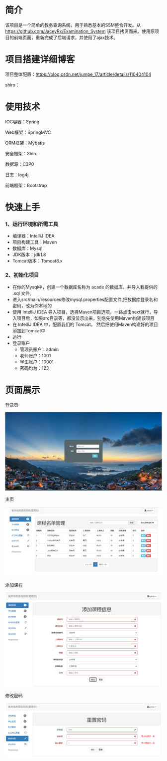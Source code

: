 # 简介
该项目是一个简单的教务查询系统，用于熟悉基本的SSM整合开发。从 https://github.com/JaceyRx/Examination_System 该项目拷贝而来。使用原项目的前端页面，重新完成了后端请求，并使用了ajax技术。

# 项目搭建详细博客
项目整体配置：https://blog.csdn.net/jumpe_17/article/details/110404104

shiro：

# 使用技术
IOC容器：Spring

Web框架：SpringMVC

ORM框架：Mybatis

安全框架：Shiro

数据源：C3P0

日志：log4j

前端框架：Bootstrap

# 快速上手
### 1、运行环境和所需工具
* 编译器：IntelliJ IDEA
* 项目构建工具：Maven
* 数据库：Mysql
* JDK版本：jdk1.8
* Tomcat版本：Tomcat8.x
### 2、初始化项目
* 在你的Mysql中，创建一个数据库名称为 acade 的数据库，并导入我提供的 .sql 文件,
* 进入src/main/resources修改mysql.properties配置文件,把数据库登录名和密码，改为你本地的
* 使用 IntelliJ IDEA 导入项目，选择Maven项目选项，一路点击next就行，导入项目后，如果src目录等，都没显示出来，别急先使用Maven构建该项目
* 在 IntelliJ IDEA 中，配置我们的 Tomcat， 然后把使用Maven构建好的项目添加到Tomcat中
* 运行
* 登录账户
  * 管理员账户：admin
  * 老师账户：1001
  * 学生账户：10001
  * 密码均为：123
# 页面展示
登录页

![image](https://github.com/h-jumper/Academic_System/blob/main/image/login.png)

主页

![image](https://github.com/h-jumper/Academic_System/blob/main/image/main.png)

添加课程

![image](https://github.com/h-jumper/Academic_System/blob/main/image/add.png)

修改密码

![image](https://github.com/h-jumper/Academic_System/blob/main/image/alter.png)